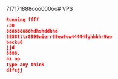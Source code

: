 717171888ooo000oo# VPS 
```json  f
Running ffff
/30
888888888hdhshddhhd
8888tttr8999wierr89ew9ew44444fghhhhr9uw
backu6
jjd
8888.
hi op 
type any think 
difsjj
